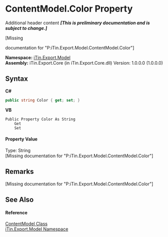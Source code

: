 # ContentModel.Color Property 
Additional header content _**\[This is preliminary documentation and is subject to change.\]**_

\[Missing <summary> documentation for "P:iTin.Export.Model.ContentModel.Color"\]

**Namespace:**&nbsp;<a href="ef57ffcc-e95e-b212-5a46-9aa6f5a3511f">iTin.Export.Model</a><br />**Assembly:**&nbsp;iTin.Export.Core (in iTin.Export.Core.dll) Version: 1.0.0.0 (1.0.0.0)

## Syntax

**C#**<br />
``` C#
public string Color { get; set; }
```

**VB**<br />
``` VB
Public Property Color As String
	Get
	Set
```


#### Property Value
Type: String<br />\[Missing <value> documentation for "P:iTin.Export.Model.ContentModel.Color"\]

## Remarks
\[Missing <remarks> documentation for "P:iTin.Export.Model.ContentModel.Color"\]

## See Also


#### Reference
<a href="181a21a1-8a68-a21c-90a4-a1fcca152ec1">ContentModel Class</a><br /><a href="ef57ffcc-e95e-b212-5a46-9aa6f5a3511f">iTin.Export.Model Namespace</a><br />
